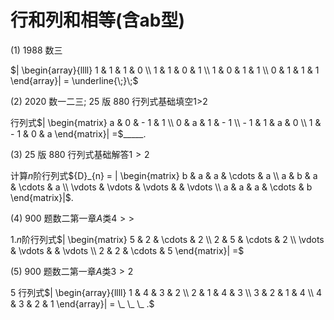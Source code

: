 # 行和列和相等(含ab型) 

(1) 1988 数三 

$| \begin{array}{llll} 1 & 1 & 1 & 0 \\  1 & 1 & 0 & 1 \\  1 & 0 & 1 & 1 \\  0 & 1 & 1 & 1 \end{array}|  = \underline{\;}\;$

(2) 2020 数一二三; 25 版 880 行列式基础填空$1 >$2

行列式$| \begin{matrix} a & 0 &  - 1 & 1 \\  0 & a & 1 &  - 1 \\   - 1 & 1 & a & 0 \\  1 &  - 1 & 0 & a \end{matrix}|  =$_____.

(3) 25 版 880 行列式基础解答$1 > 2$

计算$n$阶行列式${D}_{n} = | \begin{matrix} b & a & a & \cdots & a \\  a & b & a & \cdots & a \\  \vdots & \vdots & \vdots & & \vdots \\  a & a & a & \cdots & b \end{matrix}|$.

(4) 900 题数二第一章$A$类$4 >  >$

1.$n$阶行列式$| \begin{matrix} 5 & 2 & \cdots & 2 \\  2 & 5 & \cdots & 2 \\  \vdots & \vdots & & \vdots \\  2 & 2 & \cdots & 5 \end{matrix}|  =$

(5) 900 题数二第一章$A$类$3 > 2$

5 行列式$| \begin{array}{llll} 1 & 4 & 3 & 2 \\  2 & 1 & 4 & 3 \\  3 & 2 & 1 & 4 \\  4 & 3 & 2 & 1 \end{array}|  = \_ \_ \_ .$